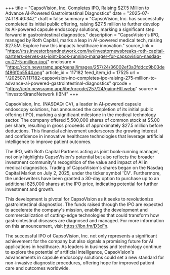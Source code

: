 +++
title = "CapsoVision, Inc. Completes IPO, Raising $27.5 Million to Advance AI-Powered Gastrointestinal Diagnostics"
date = "2025-07-24T18:40:34Z"
draft = false
summary = "CapsoVision, Inc. has successfully completed its initial public offering, raising $27.5 million to further develop its AI-powered capsule endoscopy solutions, marking a significant step forward in gastrointestinal diagnostics."
description = "CapsoVision's IPO, managed by Roth Capital, marks a leap in AI-powered medical tech, raising $27.5M. Explore how this impacts healthcare innovation."
source_link = "https://rss.investorbrandnetwork.com/iw/investornewsbreaks-roth-capital-partners-serves-as-joint-book-running-manager-for-capsovision-nasdaq-cv-27-5-million-ipo/"
enclosure = "https://cdn.newsramp.app/genai/images/257/24/36002ef3a3fddcc9b03def486f0b5544.png"
article_id = 117182
feed_item_id = 17525
url = "/202507/117182-capsovision-inc-completes-ipo-raising-275-million-to-advance-ai-powered-gastrointestinal-diagnostics"
qrcode = "https://cdn.newsramp.app/ibn/qrcode/257/24/gainqHtI.webp"
source = "InvestorBrandNetwork (IBN)"
+++

<p>CapsoVision, Inc. (NASDAQ: CV), a leader in AI-powered capsule endoscopy solutions, has announced the completion of its initial public offering (IPO), marking a significant milestone in the medical technology sector. The company offered 5,500,000 shares of common stock at $5.00 per share, resulting in gross proceeds of approximately $27.5 million before deductions. This financial achievement underscores the growing interest and confidence in innovative healthcare technologies that leverage artificial intelligence to improve patient outcomes.</p><p>The IPO, with Roth Capital Partners acting as joint book-running manager, not only highlights CapsoVision's potential but also reflects the broader investment community's recognition of the value and impact of AI in medical diagnostics. Trading of CapsoVision's shares began on the Nasdaq Capital Market on July 2, 2025, under the ticker symbol 'CV'. Furthermore, the underwriters have been granted a 30-day option to purchase up to an additional 825,000 shares at the IPO price, indicating potential for further investment and growth.</p><p>This development is pivotal for CapsoVision as it seeks to revolutionize gastrointestinal diagnostics. The funds raised through the IPO are expected to accelerate the company's mission, enabling the development and commercialization of cutting-edge technologies that could transform how gastrointestinal diseases are diagnosed and managed. For more information on this announcement, visit <a href='https://ibn.fm/D3xFn' rel='nofollow' target='_blank'>https://ibn.fm/D3xFn</a>.</p><p>The successful IPO of CapsoVision, Inc. not only represents a significant achievement for the company but also signals a promising future for AI applications in healthcare. As leaders in business and technology continue to explore the potential of artificial intelligence, CapsoVision's advancements in capsule endoscopy solutions could set a new standard for non-invasive diagnostic procedures, offering hope for improved patient care and outcomes worldwide.</p>